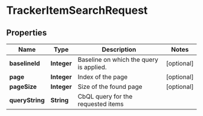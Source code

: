 

# TrackerItemSearchRequest


## Properties

Name | Type | Description | Notes
------------ | ------------- | ------------- | -------------
**baselineId** | **Integer** | Baseline on which the query is applied. |  [optional]
**page** | **Integer** | Index of the page |  [optional]
**pageSize** | **Integer** | Size of the found page |  [optional]
**queryString** | **String** | CbQL query for the requested items | 



